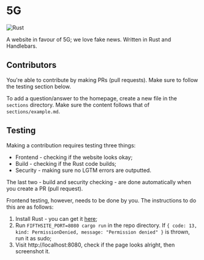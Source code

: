 # 5G

![Rust](https://github.com/elitisgroup/5G/workflows/Rust/badge.svg)

A website in favour of 5G; we love fake news.
Written in Rust and Handlebars.

## Contributors

You're able to contribute by making PRs (pull requests). Make sure to follow the testing section below.

To add a question/answer to the homepage, create a new file in the `sections` directory.
Make sure the content follows that of `sections/example.md`.

## Testing

Making a contribution requires testing three things:
- Frontend - checking if the website looks okay;
- Build - checking if the Rust code builds;
- Security - making sure no LGTM errors are outputted.

The last two - build and security checking - are done automatically when you create a PR (pull request).

Frontend testing, however, needs to be done by you. The instructions to do this are as follows:
1. Install Rust - you can get it [here](https://www.rust-lang.org/tools/install);
2. Run `FIFTHSITE_PORT=8080 cargo run` in the repo directory. If `{ code: 13, kind: PermissionDenied, message: "Permission denied" }` is thrown, run it as sudo;
3. Visit http://localhost:8080, check if the page looks alright, then screenshot it.

